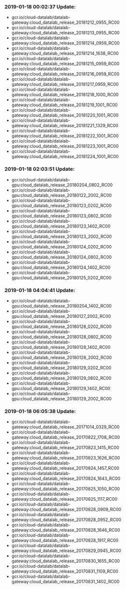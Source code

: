 ### 2019-01-18 00:02:37 Update:

- gcr.io/cloud-datalab/datalab-gateway:cloud_datalab_release_20181212_0955_RC00
- gcr.io/cloud-datalab/datalab-gateway:cloud_datalab_release_20181213_0955_RC00
- gcr.io/cloud-datalab/datalab-gateway:cloud_datalab_release_20181214_0959_RC00
- gcr.io/cloud-datalab/datalab-gateway:cloud_datalab_release_20181214_1638_RC00
- gcr.io/cloud-datalab/datalab-gateway:cloud_datalab_release_20181215_0959_RC00
- gcr.io/cloud-datalab/datalab-gateway:cloud_datalab_release_20181216_0959_RC00
- gcr.io/cloud-datalab/datalab-gateway:cloud_datalab_release_20181217_0959_RC00
- gcr.io/cloud-datalab/datalab-gateway:cloud_datalab_release_20181218_1000_RC00
- gcr.io/cloud-datalab/datalab-gateway:cloud_datalab_release_20181219_1001_RC00
- gcr.io/cloud-datalab/datalab-gateway:cloud_datalab_release_20181220_1001_RC00
- gcr.io/cloud-datalab/datalab-gateway:cloud_datalab_release_20181221_1329_RC00
- gcr.io/cloud-datalab/datalab-gateway:cloud_datalab_release_20181222_1001_RC00
- gcr.io/cloud-datalab/datalab-gateway:cloud_datalab_release_20181223_1001_RC00
- gcr.io/cloud-datalab/datalab-gateway:cloud_datalab_release_20181224_1001_RC00
### 2019-01-18 02:03:51 Update:

- gcr.io/cloud-datalab/datalab-gpu:cloud_datalab_release_20180204_0802_RC00
- gcr.io/cloud-datalab/datalab-gpu:cloud_datalab_release_20180122_2002_RC00
- gcr.io/cloud-datalab/datalab-gpu:cloud_datalab_release_20180123_0202_RC00
- gcr.io/cloud-datalab/datalab-gpu:cloud_datalab_release_20180123_0802_RC00
- gcr.io/cloud-datalab/datalab-gpu:cloud_datalab_release_20180123_1402_RC00
- gcr.io/cloud-datalab/datalab-gpu:cloud_datalab_release_20180123_2002_RC00
- gcr.io/cloud-datalab/datalab-gpu:cloud_datalab_release_20180124_0202_RC00
- gcr.io/cloud-datalab/datalab-gpu:cloud_datalab_release_20180124_0802_RC00
- gcr.io/cloud-datalab/datalab-gpu:cloud_datalab_release_20180124_1402_RC00
- gcr.io/cloud-datalab/datalab-gpu:cloud_datalab_release_20180125_0202_RC00
### 2019-01-18 04:04:41 Update:

- gcr.io/cloud-datalab/datalab-gpu:cloud_datalab_release_20180204_1402_RC00
- gcr.io/cloud-datalab/datalab-gpu:cloud_datalab_release_20180127_2002_RC00
- gcr.io/cloud-datalab/datalab-gpu:cloud_datalab_release_20180128_0202_RC00
- gcr.io/cloud-datalab/datalab-gpu:cloud_datalab_release_20180128_0802_RC00
- gcr.io/cloud-datalab/datalab-gpu:cloud_datalab_release_20180128_1402_RC00
- gcr.io/cloud-datalab/datalab-gpu:cloud_datalab_release_20180128_2002_RC00
- gcr.io/cloud-datalab/datalab-gpu:cloud_datalab_release_20180129_0202_RC00
- gcr.io/cloud-datalab/datalab-gpu:cloud_datalab_release_20180129_0802_RC00
- gcr.io/cloud-datalab/datalab-gpu:cloud_datalab_release_20180129_1402_RC00
- gcr.io/cloud-datalab/datalab-gpu:cloud_datalab_release_20180129_2002_RC00
### 2019-01-18 06:05:38 Update:

- gcr.io/cloud-datalab/datalab-gateway:cloud_datalab_release_20171014_0329_RC00
- gcr.io/cloud-datalab/datalab-gateway:cloud_datalab_release_20170822_1708_RC00
- gcr.io/cloud-datalab/datalab-gateway:cloud_datalab_release_20170823_1415_RC00
- gcr.io/cloud-datalab/datalab-gateway:cloud_datalab_release_20170823_1626_RC00
- gcr.io/cloud-datalab/datalab-gateway:cloud_datalab_release_20170824_1457_RC00
- gcr.io/cloud-datalab/datalab-gateway:cloud_datalab_release_20170824_1643_RC00
- gcr.io/cloud-datalab/datalab-gateway:cloud_datalab_release_20170825_1050_RC00
- gcr.io/cloud-datalab/datalab-gateway:cloud_datalab_release_20170825_1117_RC00
- gcr.io/cloud-datalab/datalab-gateway:cloud_datalab_release_20170828_0909_RC00
- gcr.io/cloud-datalab/datalab-gateway:cloud_datalab_release_20170828_0952_RC00
- gcr.io/cloud-datalab/datalab-gateway:cloud_datalab_release_20170828_1646_RC00
- gcr.io/cloud-datalab/datalab-gateway:cloud_datalab_release_20170828_1917_RC00
- gcr.io/cloud-datalab/datalab-gateway:cloud_datalab_release_20170829_0945_RC00
- gcr.io/cloud-datalab/datalab-gateway:cloud_datalab_release_20170830_1655_RC00
- gcr.io/cloud-datalab/datalab-gateway:cloud_datalab_release_20170831_1109_RC00
- gcr.io/cloud-datalab/datalab-gateway:cloud_datalab_release_20170831_1402_RC00

